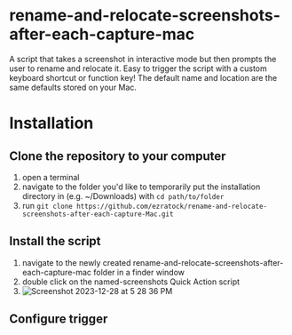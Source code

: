 # rename-and-relocate-screenshots-after-each-capture-mac
A script that takes a screenshot in interactive mode but then prompts the user to rename and relocate it.  Easy to trigger the script with a custom keyboard shortcut or function key!  The default name and location are the same defaults stored on your Mac.

# Installation
## Clone the repository to your computer
1) open a terminal
2) navigate to the folder you'd like to temporarily put the installation directory in (e.g. ~/Downloads) with ``cd path/to/folder``
3) run ``git clone https://github.com/ezratock/rename-and-relocate-screenshots-after-each-capture-Mac.git``
## Install the script
1) navigate to the newly created rename-and-relocate-screenshots-after-each-capture-mac folder in a finder window
2) double click on the named-screenshots Quick Action script
3) ![Screenshot 2023-12-28 at 5 28 36 PM](https://github.com/ezratock/rename-and-relocate-screenshots-after-each-capture-mac/assets/41342771/446987f0-4eb2-48eb-a965-d41c1958d2f1)
## Configure trigger

